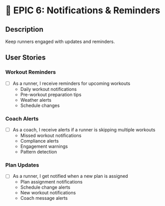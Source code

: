 # 🔹 EPIC 6: Notifications & Reminders

## Description
Keep runners engaged with updates and reminders.

## User Stories

### Workout Reminders
- [ ] As a runner, I receive reminders for upcoming workouts
  - Daily workout notifications
  - Pre-workout preparation tips
  - Weather alerts
  - Schedule changes

### Coach Alerts
- [ ] As a coach, I receive alerts if a runner is skipping multiple workouts
  - Missed workout notifications
  - Compliance alerts
  - Engagement warnings
  - Pattern detection

### Plan Updates
- [ ] As a runner, I get notified when a new plan is assigned
  - Plan assignment notifications
  - Schedule change alerts
  - New workout notifications
  - Coach message alerts
